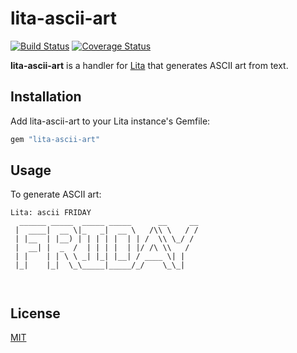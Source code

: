 # lita-ascii-art

[![Build Status](https://travis-ci.org/tristaneuan/lita-ascii-art.png?branch=master)](https://travis-ci.org/tristaneuan/lita-ascii-art)
[![Coverage Status](https://coveralls.io/repos/tristaneuan/lita-ascii-art/badge.png)](https://coveralls.io/r/tristaneuan/lita-ascii-art)

**lita-ascii-art** is a handler for [Lita](https://github.com/jimmycuadra/lita) that generates ASCII art from text.


## Installation

Add lita-ascii-art to your Lita instance's Gemfile:

``` ruby
gem "lita-ascii-art"
```

## Usage

To generate ASCII art:

```
Lita: ascii FRIDAY
  ______ _____  _____ _____      __     __
 |  ____|  __ \|_   _|  __ \   /\\ \   / /
 | |__  | |__) | | | | |  | | /  \\ \_/ / 
 |  __| |  _  /  | | | |  | |/ /\ \\   /  
 | |    | | \ \ _| |_| |__| / ____ \| |   
 |_|    |_|  \_\_____|_____/_/    \_\_|   
                                          
                                          
```

## License

[MIT](http://opensource.org/licenses/MIT)

